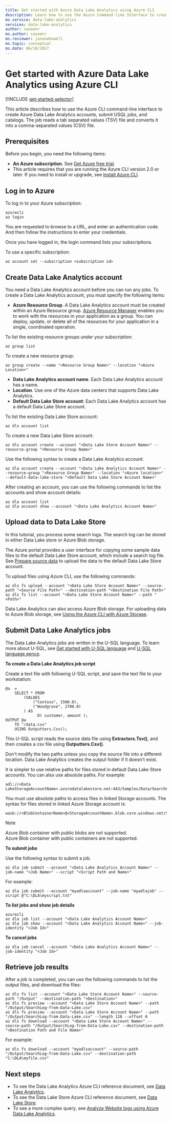 ```yaml
---
title: Get started with Azure Data Lake Analytics using Azure CLI
description: Learn how to use the Azure Command-line Interface to create an Azure Data Lake Analytics account and submit a U-SQL job.
ms.service: data-lake-analytics
services: data-lake-analytics
author: saveenr
ms.author: saveenr
ms.reviewer: jasonwhowell
ms.topic: conceptual
ms.date: 06/18/2017
---
```

# Get started with Azure Data Lake Analytics using Azure CLI
[!INCLUDE [get-started-selector](../../includes/data-lake-analytics-selector-get-started.md)]

This article describes how to use the Azure CLI command-line interface to create Azure Data Lake Analytics accounts, submit USQL jobs, and catalogs. The job reads a tab separated values (TSV) file and converts it into a comma-separated values (CSV) file. 

## Prerequisites
Before you begin, you need the following items:

* **An Azure subscription**. See [Get Azure free trial](https://azure.microsoft.com/pricing/free-trial/).
* This article requires that you are running the Azure CLI version 2.0 or later. If you need to install or upgrade, see [Install Azure CLI]( /cli/azure/install-azure-cli). 



## Log in to Azure

To log in to your Azure subscription:

```
azurecli
az login
```

You are requested to browse to a URL, and enter an authentication code.  And then follow the instructions to enter your credentials.

Once you have logged in, the login command lists your subscriptions.

To use a specific subscription:

```
az account set --subscription <subscription id>
```

## Create Data Lake Analytics account
You need a Data Lake Analytics account before you can run any jobs. To create a Data Lake Analytics account, you must specify the following items:

* **Azure Resource Group**. A Data Lake Analytics account must be created within an Azure Resource group. [Azure Resource Manager](../azure-resource-manager/resource-group-overview.md) enables you to work with the resources in your application as a group. You can deploy, update, or delete all of the resources for your application in a single, coordinated operation.  

To list the existing resource groups under your subscription:

```
az group list
```

To create a new resource group:

```
az group create --name "<Resource Group Name>" --location "<Azure Location>"
```

* **Data Lake Analytics account name**. Each Data Lake Analytics account has a name.
* **Location**. Use one of the Azure data centers that supports Data Lake Analytics.
* **Default Data Lake Store account**: Each Data Lake Analytics account has a default Data Lake Store account.

To list the existing Data Lake Store account:

```
az dls account list
```

To create a new Data Lake Store account:

```azurecli
az dls account create --account "<Data Lake Store Account Name>" --resource-group "<Resource Group Name>"
```

Use the following syntax to create a Data Lake Analytics account:

```
az dla account create --account "<Data Lake Analytics Account Name>" --resource-group "<Resource Group Name>" --location "<Azure location>" --default-data-lake-store "<Default Data Lake Store Account Name>"
```

After creating an account, you can use the following commands to list the accounts and show account details:

```
az dla account list
az dla account show --account "<Data Lake Analytics Account Name>"            
```

## Upload data to Data Lake Store
In this tutorial, you process some search logs.  The search log can be stored in either Data Lake store or Azure Blob storage.

The Azure portal provides a user interface for copying some sample data files to the default Data Lake Store account, which include a search log file. See [Prepare source data](data-lake-analytics-get-started-portal.md) to upload the data to the default Data Lake Store account.

To upload files using Azure CLI, use the following commands:

```
az dls fs upload --account "<Data Lake Store Account Name>" --source-path "<Source File Path>" --destination-path "<Destination File Path>"
az dls fs list --account "<Data Lake Store Account Name>" --path "<Path>"
```

Data Lake Analytics can also access Azure Blob storage.  For uploading data to Azure Blob storage, see [Using the Azure CLI with Azure Storage](../storage/common/storage-azure-cli.md).

## Submit Data Lake Analytics jobs
The Data Lake Analytics jobs are written in the U-SQL language. To learn more about U-SQL, see [Get started with U-SQL language](data-lake-analytics-u-sql-get-started.md) and [U-SQL language eence](http://go.microsoft.com/fwlink/?LinkId=691348).

**To create a Data Lake Analytics job script**

Create a text file with following U-SQL script, and save the text file to your workstation:

```
@a  = 
    SELECT * FROM 
        (VALUES
            ("Contoso", 1500.0),
            ("Woodgrove", 2700.0)
        ) AS 
              D( customer, amount );
OUTPUT @a
    TO "/data.csv"
    USING Outputters.Csv();
```

This U-SQL script reads the source data file using **Extractors.Tsv()**, and then creates a csv file using **Outputters.Csv()**.

Don't modify the two paths unless you copy the source file into a different location.  Data Lake Analytics creates the output folder if it doesn't exist.

It is simpler to use relative paths for files stored in default Data Lake Store accounts. You can also use absolute paths.  For example:

```
adl://<Data LakeStorageAccountName>.azuredatalakestore.net:443/Samples/Data/SearchLog.tsv
```

You must use absolute paths to access files in linked Storage accounts.  The syntax for files stored in linked Azure Storage account is:

```
wasb://<BlobContainerName>@<StorageAccountName>.blob.core.windows.net/Samples/Data/SearchLog.tsv
```

> [!NOTE]
> Azure Blob container with public blobs are not supported.      
> Azure Blob container with public containers are not supported.      
>

**To submit jobs**

Use the following syntax to submit a job.

```
az dla job submit --account "<Data Lake Analytics Account Name>" --job-name "<Job Name>" --script "<Script Path and Name>"
```

For example:

```
az dla job submit --account "myadlaaccount" --job-name "myadlajob" --script @"C:\DLA\myscript.txt"
```

**To list jobs and show job details**

```
azurecli
az dla job list --account "<Data Lake Analytics Account Name>"
az dla job show --account "<Data Lake Analytics Account Name>" --job-identity "<Job Id>"
```

**To cancel jobs**

```
az dla job cancel --account "<Data Lake Analytics Account Name>" --job-identity "<Job Id>"
```

## Retrieve job results

After a job is completed, you can use the following commands to list the output files, and download the files:

```
az dls fs list --account "<Data Lake Store Account Name>" --source-path "/Output" --destination-path "<Destination>"
az dls fs preview --account "<Data Lake Store Account Name>" --path "/Output/SearchLog-from-Data-Lake.csv"
az dls fs preview --account "<Data Lake Store Account Name>" --path "/Output/SearchLog-from-Data-Lake.csv" --length 128 --offset 0
az dls fs download --account "<Data Lake Store Account Name>" --source-path "/Output/SearchLog-from-Data-Lake.csv" --destination-path "<Destination Path and File Name>"
```

For example:

```
az dls fs download --account "myadlsaccount" --source-path "/Output/SearchLog-from-Data-Lake.csv" --destination-path "C:\DLA\myfile.csv"
```

## Next steps

* To see the Data Lake Analytics Azure CLI reference document, see [Data Lake Analytics](/cli/azure/dla).
* To see the Data Lake Store Azure CLI reference document, see [Data Lake Store](/cli/azure/dls).
* To see a more complex query, see [Analyze Website logs using Azure Data Lake Analytics](data-lake-analytics-analyze-weblogs.md).
